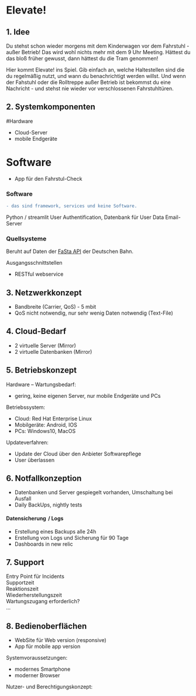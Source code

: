 # Elevate!

## 1. Idee
Du stehst schon wieder morgens mit dem Kinderwagen vor dem Fahrstuhl - außer Betrieb! Das wird wohl nichts mehr mit dem 9 Uhr Meeting. Hättest du das bloß früher gewusst, dann hättest du die Tram genommen! 

Hier kommt Elevate! ins Spiel. Gib einfach an, welche Haltestellen sind die du regelmäßig nutzt, und wann du benachrichtigt werden willst. Und wenn der Fahstuhl oder die Rolltreppe außer Betrieb ist bekommst du eine Nachricht - und stehst nie wieder vor verschlossenen Fahrstuhltüren. 

## 2. Systemkomponenten
#Hardware
- Cloud-Server
- mobile Endgeräte

# Software
- App für den Fahrstul-Check

### Software 
```diff
- das sind framework, services und keine Software.
```
Python / streamlit
User Authentification, Datenbank für User Data
Email-Server

### Quellsysteme
Beruht auf Daten der [FaSta API](https://developers.deutschebahn.com/db-api-marketplace/apis/product/fasta) der Deutschen Bahn.

Ausgangsschnittstellen
- RESTful webservice


## 3. Netzwerkkonzept
- Bandbreite (Carrier, QoS) -  5 mbit
- QoS nicht notwendig, nur sehr wenig Daten notwendig (Text-File)

## 4. Cloud-Bedarf
- 2 virtuelle Server (Mirror)
- 2 virtuelle Datenbanken (Mirror)


## 5. Betriebskonzept
Hardware – Wartungsbedarf:
- gering, keine eigenen Server, nur mobile Endgeräte und PCs

Betriebssystem: 
- Cloud: Red Hat Enterprise Linux
- Mobilgeräte: Android, IOS
- PCs: Windows10, MacOS

Updateverfahren:
- Update der Cloud über den Anbieter
Softwarepflege
- User überlassen


## 6. Notfallkonzeption
- Datenbanken und Server gespiegelt vorhanden, Umschaltung bei Ausfall
- Daily BackUps, nightly tests


#### Datensicherung  / Logs 
- Erstellung eines Backups alle 24h
- Erstellung von Logs und Sicherung für 90 Tage
- Dashboards in new relic

## 7. Support
Entry Point für Incidents  
Supportzeit  
Reaktionszeit  
Wiederherstellungszeit  
Wartungszugang erforderlich?  
...

## 8. Bedienoberflächen
- WebSite für Web version (responsive)
- App für mobile app version


Systemvoraussetzungen:
- modernes Smartphone
- moderner Browser

Nutzer- und Berechtigungskonzept:

